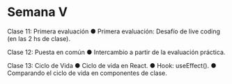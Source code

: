 # Semana V

Clase 11: Primera evaluación
● Primera evaluación: Desafío de live coding (en las 2 hs de clase).

Clase 12: Puesta en común
● Intercambio a partir de la evaluación práctica.

Clase 13: Ciclo de Vida
● Ciclo de vida en React.
● Hook: useEffect().
● Comparando el ciclo de vida en componentes de clase.
